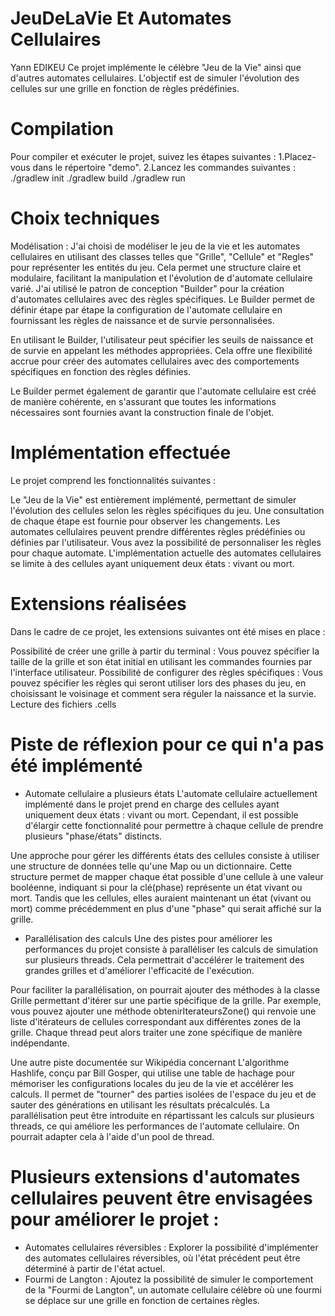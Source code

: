 # JeuDeLaVie Et Automates Cellulaires
Yann EDIKEU
Ce projet implémente le célèbre "Jeu de la Vie" ainsi que d'autres automates cellulaires. L'objectif est de simuler l'évolution des cellules sur une grille en fonction de règles prédéfinies.

# Compilation
Pour compiler et exécuter le projet, suivez les étapes suivantes :
1.Placez-vous dans le répertoire "demo".
2.Lancez les commandes suivantes :
    ./gradlew init
    ./gradlew build
    ./gradlew run
# Choix techniques
Modélisation : J'ai choisi de modéliser le jeu de la vie et les automates cellulaires en utilisant des classes telles que "Grille", "Cellule" et "Regles" pour représenter les entités du jeu. Cela permet une structure claire et modulaire, facilitant la manipulation et l'évolution de d'automate cellulaire varié.
J'ai utilisé le patron de conception "Builder" pour la création d'automates cellulaires avec des règles spécifiques. Le Builder permet de définir étape par étape la configuration de l'automate cellulaire en fournissant les règles de naissance et de survie personnalisées.

En utilisant le Builder, l'utilisateur peut spécifier les seuils de naissance et de survie en appelant les méthodes appropriées. Cela offre une flexibilité accrue pour créer des automates cellulaires avec des comportements spécifiques en fonction des règles définies.

Le Builder permet également de garantir que l'automate cellulaire est créé de manière cohérente, en s'assurant que toutes les informations nécessaires sont fournies avant la construction finale de l'objet.
# Implémentation effectuée
Le projet comprend les fonctionnalités suivantes :

Le "Jeu de la Vie" est entièrement implémenté, permettant de simuler l'évolution des cellules selon les règles spécifiques du jeu. Une consultation de chaque étape est fournie pour observer les changements.
Les automates cellulaires peuvent prendre différentes règles prédéfinies ou définies par l'utilisateur. Vous avez la possibilité de personnaliser les règles pour chaque automate.
L'implémentation actuelle des automates cellulaires se limite à des cellules ayant uniquement deux états : vivant ou mort.

# Extensions réalisées
Dans le cadre de ce projet, les extensions suivantes ont été mises en place :

Possibilité de créer une grille à partir du terminal : Vous pouvez spécifier la taille de la grille et son état initial en utilisant les commandes fournies par l'interface utilisateur.
Possibilité de configurer des règles spécifiques : Vous pouvez spécifier les règles qui seront utiliser lors des phases du jeu, en choisissant le voisinage et comment sera réguler la naissance et la survie.
Lecture des fichiers .cells

# Piste de réflexion pour ce qui n'a pas été implémenté
- Automate cellulaire a plusieurs états
L'automate cellulaire actuellement implémenté dans le projet prend en charge des cellules ayant uniquement deux états : vivant ou mort. Cependant, il est possible d'élargir cette fonctionnalité pour permettre à chaque cellule de prendre plusieurs "phase/états" distincts.

Une approche pour gérer les différents états des cellules consiste à utiliser une structure de données telle qu'une Map ou un dictionnaire. Cette structure permet de mapper chaque état possible d'une cellule à une valeur booléenne, indiquant si pour la clé(phase) représente un état vivant ou mort. Tandis que les cellules, elles auraient maintenant un état (vivant ou mort) comme précédemment en plus d'une "phase" qui serait affiché sur la grille.

- Parallélisation des calculs
Une des pistes pour améliorer les performances du projet consiste à paralléliser les calculs de simulation sur plusieurs threads. Cela permettrait d'accélérer le traitement des grandes grilles et d'améliorer l'efficacité de l'exécution.

Pour faciliter la parallélisation, on pourrait ajouter des méthodes à la classe Grille permettant d'itérer sur une partie spécifique de la grille. Par exemple, vous pouvez ajouter une méthode obtenirIterateursZone() qui renvoie une liste d'itérateurs de cellules correspondant aux différentes zones de la grille. Chaque thread peut alors traiter une zone spécifique de manière indépendante.

Une autre piste documentée sur Wikipédia concernant L'algorithme Hashlife, conçu par Bill Gosper, qui utilise une table de hachage pour mémoriser les configurations locales du jeu de la vie et accélérer les calculs. Il permet de "tourner" des parties isolées de l'espace du jeu et de sauter des générations en utilisant les résultats précalculés. La parallélisation peut être introduite en répartissant les calculs sur plusieurs threads, ce qui améliore les performances de l'automate cellulaire. On pourrait adapter cela à l'aide d'un pool de thread.

# Plusieurs extensions d'automates cellulaires peuvent être envisagées pour améliorer le projet :
- Automates cellulaires réversibles : Explorer la possibilité d'implémenter des automates cellulaires réversibles, où l'état précédent peut être déterminé à partir de l'état actuel.
- Fourmi de Langton : Ajoutez la possibilité de simuler le comportement de la "Fourmi de Langton", un automate cellulaire célèbre où une fourmi se déplace sur une grille en fonction de certaines règles.



